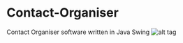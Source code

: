 # Contact-Organiser
Contact Organiser software written in Java Swing
![alt tag](Contact-Organiser.wiki/ass-demo2.gif)
